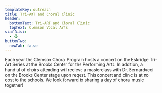 ```yaml
---
templateKey: outreach
title: Tri-ART and Choral Clinic
header:
  bottomText: Tri-ART and Choral Clinic
  topText: Clemson Vocal Arts
staffList:
  - {}
buttonTwo:
  newTab: false
---
```

Each year the Clemson Choral Program hosts a concert on the Eskridge Tri-Art Series at the Brooks Center for the Performing Arts. In addition, a handful of choirs attending will recieve a masterclass with Dr. Bernarducci on the Brooks Center stage upon reqest. This concert and clinic is at no cost to the schools. We look forward to sharing a day of choral music together!
